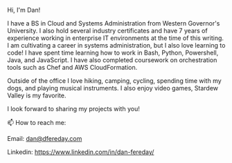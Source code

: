 Hi, I'm Dan!

I have a BS in Cloud and Systems Administration from Western Governor's University. I also hold several industry certificates and have 7 years of experience working in enterprise IT environments at the time of this writing.  I am cultivating a career in systems administration, but I also love learning to code!  I have spent time learning how to work in Bash, Python, Powershell, Java, and JavaScript. I have also completed coursework on orchestration tools such as Chef and AWS CloudFormation.

Outside of the office I love hiking, camping, cycling, spending time with my dogs, and playing musical instruments. I also enjoy video games, Stardew Valley is my favorite.

I look forward to sharing my projects with you!


📫 How to reach me:


Email:  dan@dfereday.com


Linkedin:  https://www.linkedin.com/in/dan-fereday/
